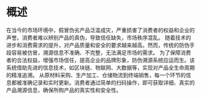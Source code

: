 # 概述


在当今的市场环境中，假冒伪劣产品泛滥成灾，严重损害了消费者的权益和企业的声誉。消费者难以辨别产品的真伪，导致信任缺失，市场秩序混乱。
随着技术的进步和消费需求的提升，对产品质量和安全的要求越来越高。然而，传统的防伪手段容易被仿冒，溯源信息不准确、不完整，无法满足市场的需求。
为了保障消费者的合法权益，增强市场信任，提高企业的品牌形象，防伪溯源系统应运而生。该系统借助先进的信息技术，如区块链、物联网、大数据等，实现对产品全生命周期的精准追溯。
从原材料采购、生产加工、仓储物流到终端销售，每一个环节的信息都被准确记录和实时更新。消费者通过简单的扫码操作，即可获取详细、真实的产品溯源信息，确保所购产品的真实性和安全性。
